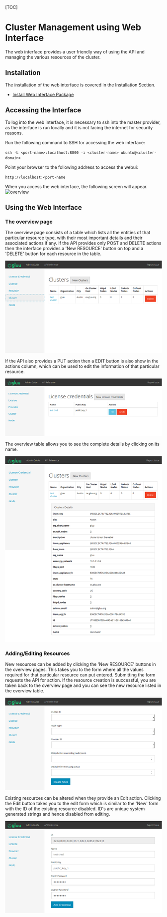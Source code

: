 [TOC]
# Cluster Management using Web Interface

The web interface provides a user friendly way of using the API and managing the various resources of the cluster.

## Installation
The installation of the web interface is covered in the Installation Section.

* [Install Web Interface Package](http://www.gluu.org/docs-cluster/admin-guide/installation/#gluu-cluster-web-interface)

## Accessing the Interface
To log into the web interface, it is necessary to ssh into the master provider, as the interface is run locally and it is not facing the internet for security reasons.

Run the following command to SSH for accessing the web interface:

`ssh -L <port-name>:localhost:8800 -i <cluster-name> ubuntu@<cluster-domain>`

Point your browser to the following address to access the webui:

`http://localhost:<port-name`

When you access the web interface, the following screen will appear.
![overview](https://raw.githubusercontent.com/GluuFederation/docs-cluster/master/sources/img/webui_overview.png)

## Using the Web Interface
### The overview page

The overview page consists of a table which lists all the entities of that particular resource type, with their most important details and their associated actions if any. If the API provides only POST and DELETE actions then the interface provides a 'New RESOURCE' button on top and a 'DELETE' button for each resource in the table.


![Overview with only Delete](../../img/webui_overview1.png)

If the API also provides a PUT action then a EDIT button is also show in the actions column, which can be used to edit the information of that particular resource.

![Overview with Edit and Delete](../../img/webui_overview2.png)

The overview table allows you to see the complete details by clicking on its name.

![Detail view](../../img/webui_cluster_details.png)

### Adding/Editing Resources

New resources can be added by clicking the 'New RESOURCE' buttons in the overview pages. This takes you to the form where all the values required for that particular resource can put entered. Submitting the form requests the API for action. If the resource creation is successful, you are taken back to the overview page and you can see the new resource listed in the overview table.

![New Resource form](../../img/webui_new_form.png)

Existing resources can be altered when they provide an Edit action. Clicking the Edit button takes you to the edit form which is similar to the 'New' form with the ID of the existing resource disabled. ID's are unique system generated strings and hence disabled from editing.

![Edit form](../../img/webui_edit_form.png)
